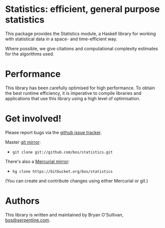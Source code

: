 # Statistics: efficient, general purpose statistics

This package provides the Statistics module, a Haskell library for
working with statistical data in a space- and time-efficient way.

Where possible, we give citations and computational complexity
estimates for the algorithms used.


# Performance

This library has been carefully optimised for high performance.  To
obtain the best runtime efficiency, it is imperative to compile
libraries and applications that use this library using a high level of
optimisation.


# Get involved!

Please report bugs via the
[github issue tracker](https://github.com/bos/statistics/issues).

Master [git mirror](https://github.com/bos/statistics):

* `git clone git://github.com/bos/statistics.git`

There's also a [Mercurial mirror](https://bitbucket.org/bos/statistics):

* `hg clone https://bitbucket.org/bos/statistics`

(You can create and contribute changes using either Mercurial or git.)


# Authors

This library is written and maintained by Bryan O'Sullivan,
<bos@serpentine.com>.
